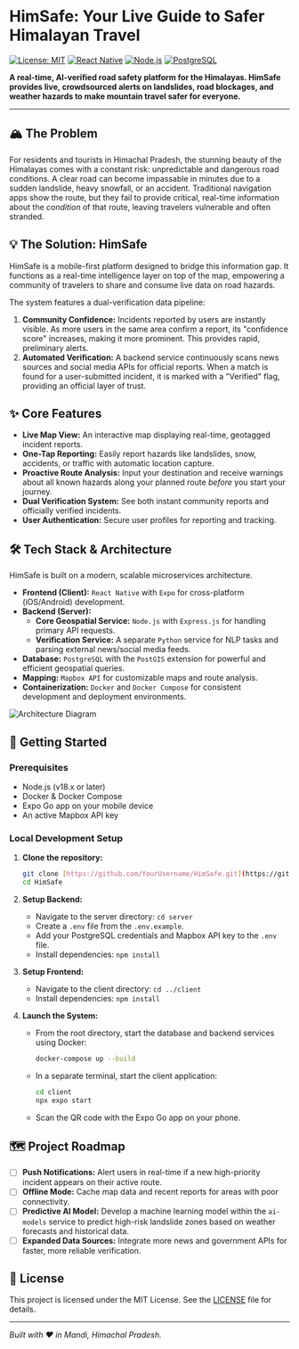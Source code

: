 # HimSafe: Your Live Guide to Safer Himalayan Travel

[![License: MIT](https://img.shields.io/badge/License-MIT-yellow.svg)](https://opensource.org/licenses/MIT)
[![React Native](https://img.shields.io/badge/React%20Native-20232A?style=for-the-badge&logo=react&logoColor=61DAFB)](https://reactnative.dev/)
[![Node.js](https://img.shields.io/badge/Node.js-339933?style=for-the-badge&logo=nodedotjs&logoColor=white)](https://nodejs.org/)
[![PostgreSQL](https://img.shields.io/badge/PostgreSQL-4169E1?style=for-the-badge&logo=postgresql&logoColor=white)](https://www.postgresql.org/)

**A real-time, AI-verified road safety platform for the Himalayas. HimSafe provides live, crowdsourced alerts on landslides, road blockages, and weather hazards to make mountain travel safer for everyone.**

---

<!-- It's highly recommended to add a GIF of your app in action here! -->
<!-- ![HimSafe Demo GIF](link-to-your-demo.gif) -->

## 🏔️ The Problem

For residents and tourists in Himachal Pradesh, the stunning beauty of the Himalayas comes with a constant risk: unpredictable and dangerous road conditions. A clear road can become impassable in minutes due to a sudden landslide, heavy snowfall, or an accident. Traditional navigation apps show the route, but they fail to provide critical, real-time information about the *condition* of that route, leaving travelers vulnerable and often stranded.

## 💡 The Solution: HimSafe

HimSafe is a mobile-first platform designed to bridge this information gap. It functions as a real-time intelligence layer on top of the map, empowering a community of travelers to share and consume live data on road hazards.

The system features a dual-verification data pipeline:
1.  **Community Confidence:** Incidents reported by users are instantly visible. As more users in the same area confirm a report, its "confidence score" increases, making it more prominent. This provides rapid, preliminary alerts.
2.  **Automated Verification:** A backend service continuously scans news sources and social media APIs for official reports. When a match is found for a user-submitted incident, it is marked with a "Verified" flag, providing an official layer of trust.

## ✨ Core Features

* **Live Map View:** An interactive map displaying real-time, geotagged incident reports.
* **One-Tap Reporting:** Easily report hazards like landslides, snow, accidents, or traffic with automatic location capture.
* **Proactive Route Analysis:** Input your destination and receive warnings about all known hazards along your planned route *before* you start your journey.
* **Dual Verification System:** See both instant community reports and officially verified incidents.
* **User Authentication:** Secure user profiles for reporting and tracking.

## 🛠️ Tech Stack & Architecture

HimSafe is built on a modern, scalable microservices architecture.

* **Frontend (Client):** `React Native` with `Expo` for cross-platform (iOS/Android) development.
* **Backend (Server):**
    * **Core Geospatial Service:** `Node.js` with `Express.js` for handling primary API requests.
    * **Verification Service:** A separate `Python` service for NLP tasks and parsing external news/social media feeds.
* **Database:** `PostgreSQL` with the `PostGIS` extension for powerful and efficient geospatial queries.
* **Mapping:** `Mapbox API` for customizable maps and route analysis.
* **Containerization:** `Docker` and `Docker Compose` for consistent development and deployment environments.

![Architecture Diagram](https://i.imgur.com/8a6P2vJ.png) <!-- You can create and link your own diagram here -->

## 🚀 Getting Started

### Prerequisites

* Node.js (v18.x or later)
* Docker & Docker Compose
* Expo Go app on your mobile device
* An active Mapbox API key

### Local Development Setup

1.  **Clone the repository:**
    ```bash
    git clone [https://github.com/YourUsername/HimSafe.git](https://github.com/YourUsername/HimSafe.git)
    cd HimSafe
    ```

2.  **Setup Backend:**
    * Navigate to the server directory: `cd server`
    * Create a `.env` file from the `.env.example`.
    * Add your PostgreSQL credentials and Mapbox API key to the `.env` file.
    * Install dependencies: `npm install`

3.  **Setup Frontend:**
    * Navigate to the client directory: `cd ../client`
    * Install dependencies: `npm install`

4.  **Launch the System:**
    * From the root directory, start the database and backend services using Docker:
        ```bash
        docker-compose up --build
        ```
    * In a separate terminal, start the client application:
        ```bash
        cd client
        npx expo start
        ```
    * Scan the QR code with the Expo Go app on your phone.

## 🗺️ Project Roadmap

* [ ] **Push Notifications:** Alert users in real-time if a new high-priority incident appears on their active route.
* [ ] **Offline Mode:** Cache map data and recent reports for areas with poor connectivity.
* [ ] **Predictive AI Model:** Develop a machine learning model within the `ai-models` service to predict high-risk landslide zones based on weather forecasts and historical data.
* [ ] **Expanded Data Sources:** Integrate more news and government APIs for faster, more reliable verification.

## 📄 License

This project is licensed under the MIT License. See the [LICENSE](LICENSE) file for details.

---

_Built with ❤️ in Mandi, Himachal Pradesh._
